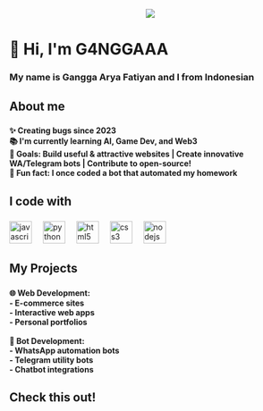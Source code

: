 <p align="center">
  <img src="https://raw.githubusercontent.com/G4NGGAAA/G4NGGAAA/icon.png" style="max-width: 100%; height: auto;">
</p>


# 👋 Hi, I'm G4NGGAAA

###

<h3 align="left">My name is Gangga Arya Fatiyan and I from Indonesian</h3>

###

<h2 align="left">About me</h2>

###

<h4 align="left">✨ Creating bugs since 2023<br>📚 I'm currently learning AI, Game Dev, and Web3<br>🎯 Goals: Build useful & attractive websites | Create innovative WA/Telegram bots | Contribute to open-source!<br>🎲 Fun fact: I once coded a bot that automated my homework</h4>

###

<h2 align="left">I code with</h2>

###

<div align="left">
  <img src="https://cdn.jsdelivr.net/gh/devicons/devicon/icons/javascript/javascript-original.svg" height="40" alt="javascript logo"  />
  <img width="12" />
  <img src="https://cdn.jsdelivr.net/gh/devicons/devicon/icons/python/python-original.svg" height="40" alt="python logo"  />
  <img width="12" />
  <img src="https://cdn.jsdelivr.net/gh/devicons/devicon/icons/html5/html5-original.svg" height="40" alt="html5 logo"  />
  <img width="12" />
  <img src="https://cdn.jsdelivr.net/gh/devicons/devicon/icons/css3/css3-original.svg" height="40" alt="css3 logo"  />
  <img width="12" />
  <img src="https://cdn.jsdelivr.net/gh/devicons/devicon/icons/nodejs/nodejs-original.svg" height="40" alt="nodejs logo"  />
</div>

###

<h2 align="left">My Projects</h2>

###

<h4 align="left">🌐 Web Development:<br>- E-commerce sites<br>- Interactive web apps<br>- Personal portfolios<br><br>🤖 Bot Development:<br>- WhatsApp automation bots<br>- Telegram utility bots<br>- Chatbot integrations</h4>

###

<h2 align="left">Check this out!</h2>

###

